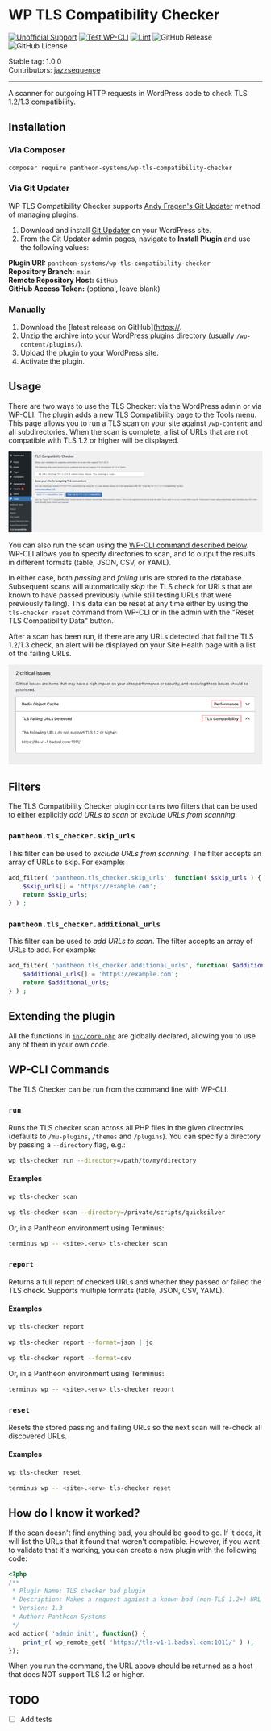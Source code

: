 # WP TLS Compatibility Checker

[![Unofficial Support](https://img.shields.io/badge/Pantheon-Unofficial_Support-yellow?logo=pantheon&color=FFDC28)](https://docs.pantheon.io/oss-support-levels#unofficial-support)
[![Test WP-CLI](https://github.com/pantheon-systems/wp-tls-compatibility-checker/actions/workflows/test-wpcli.yml/badge.svg)](https://github.com/pantheon-systems/wp-tls-compatibility-checker/actions/workflows/test-wpcli.yml)
[![Lint](https://github.com/pantheon-systems/wp-tls-compatibility-checker/actions/workflows/lint.yml/badge.svg)](https://github.com/pantheon-systems/wp-tls-compatibility-checker/actions/workflows/lint.yml)
![GitHub Release](https://img.shields.io/github/v/release/pantheon-systems/wp-tls-compatibility-checker)
![GitHub License](https://img.shields.io/github/license/pantheon-systems/wp-tls-compatibility-checker)

Stable tag: 1.0.0  
Contributors: [jazzsequence](https://github.com/jazzsequence)

---

A scanner for outgoing HTTP requests in WordPress code to check TLS 1.2/1.3 compatibility.

## Installation

### Via Composer

```bash
composer require pantheon-systems/wp-tls-compatibility-checker
```

### Via Git Updater

WP TLS Compatibility Checker supports [Andy Fragen's Git Updater](https://git-updater.com) method of managing plugins. 

1. Download and install [Git Updater](https://git-updater.com/git-updater/) on your WordPress site.
1. From the Git Updater admin pages, navigate to **Install Plugin** and use the following values:

**Plugin URI:** `pantheon-systems/wp-tls-compatibility-checker`  
**Repository Branch:** `main`  
**Remote Repository Host:** `GitHub`  
**GitHub Access Token:** (optional, leave blank)

### Manually

1. Download the [latest release on GitHub]([https://](https://github.com/pantheon-systems/wp-tls-compatibility-checker/releases).
1. Unzip the archive into your WordPress plugins directory (usually `/wp-content/plugins/`).
1. Upload the plugin to your WordPress site.
1. Activate the plugin.

## Usage

There are two ways to use the TLS Checker: via the WordPress admin or via WP-CLI. The plugin adds a new TLS Compatibility page to the Tools menu. This page allows you to run a TLS scan on your site against `/wp-content` and all subdirectories. When the scan is complete, a list of URLs that are not compatible with TLS 1.2 or higher will be displayed.

![WP TLS Compatibility Checker admin page](.github/wp-tls-compatibility-checker-admin.png)

You can also run the scan using the [WP-CLI command described below](#wp-cli-commands). WP-CLI allows you to specify directories to scan, and to output the results in different formats (table, JSON, CSV, or YAML).

In either case, both _passing_ and _failing_ urls are stored to the database. Subsequent scans will automatically _skip_ the TLS check for URLs that are known to have passed previously (while still testing URLs that were previously failing). This data can be reset at any time either by using the `tls-checker reset` command from WP-CLI or in the admin with the "Reset TLS Compatibility Data" button.

After a scan has been run, if there are any URLs detected that fail the TLS 1.2/1.3 check, an alert will be displayed on your Site Health page with a list of the failing URLs.

![Site Health reported issue](.github/wp-tls-compatibility-checker-site-health.png)

## Filters

The TLS Compatibility Checker plugin contains two filters that can be used to either explicitly _add URLs to scan_ or _exclude URLs from scanning_.

### `pantheon.tls_checker.skip_urls`

This filter can be used to _exclude URLs from scanning_. The filter accepts an array of URLs to skip. For example:

```php
add_filter( 'pantheon.tls_checker.skip_urls', function( $skip_urls ) {
	$skip_urls[] = 'https://example.com';
	return $skip_urls;
} ) ;
```

### `pantheon.tls_checker.additional_urls`

This filter can be used to _add URLs to scan_. The filter accepts an array of URLs to add. For example:

```php
add_filter( 'pantheon.tls_checker.additional_urls', function( $additional_urls ) {
	$additional_urls[] = 'https://example.com';
	return $additional_urls;
} ) ;
```

## Extending the plugin

All the functions in [`inc/core.php`](blob/main/inc/core.php) are globally declared, allowing you to use any of them in your own code.

## WP-CLI Commands

The TLS Checker can be run from the command line with WP-CLI.

### `run`

Runs the TLS checker scan across all PHP files in the given directories (defaults to `/mu-plugins`, `/themes` and `/plugins`). You can specify a directory by passing a `--directory` flag, e.g.:

```bash
wp tls-checker run --directory=/path/to/my/directory
```

#### Examples

```bash
wp tls-checker scan
```

```bash
wp tls-checker scan --directory=/private/scripts/quicksilver
```

Or, in a Pantheon environment using Terminus:

```bash
terminus wp -- <site>.<env> tls-checker scan
```

### `report`

Returns a full report of checked URLs and whether they passed or failed the TLS check. Supports multiple formats (table, JSON, CSV, YAML).

#### Examples

```bash
wp tls-checker report
```

```bash
wp tls-checker report --format=json | jq
```

```bash
wp tls-checker report --format=csv
```

Or, in a Pantheon environment using Terminus:

```bash
terminus wp -- <site>.<env> tls-checker report
```

### `reset`

Resets the stored passing and failing URLs so the next scan will re-check all discovered URLs.

#### Examples
```bash
wp tls-checker reset
```

```bash
terminus wp -- <site>.<env> tls-checker reset
```

## How do I know it worked?
If the scan doesn't find anything bad, you should be good to go. If it does, it will list the URLs that it found that weren't compatible. However, if you want to validate that it's working, you can create a new plugin with the following code:

```php
<?php
/**
 * Plugin Name: TLS checker bad plugin
 * Description: Makes a request against a known bad (non-TLS 1.2+) URL
 * Version: 1.3
 * Author: Pantheon Systems
 */
add_action( 'admin_init', function() {
	print_r( wp_remote_get( 'https://tls-v1-1.badssl.com:1011/' ) );
});
```

When you run the command, the URL above should be returned as a host that does NOT support TLS 1.2 or higher.

## TODO
- [ ] Add tests